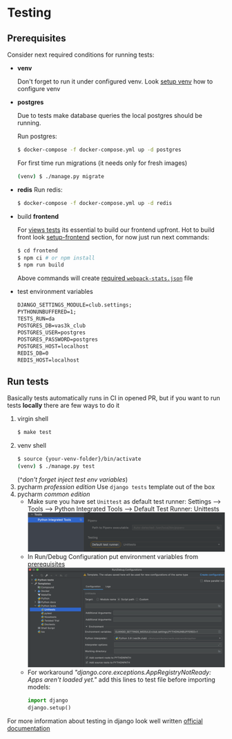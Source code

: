 # Testing

## Prerequisites

Consider next required conditions for running tests:

- **venv**

  Don't forget to run it under configured venv. Look [setup venv](#setup-venv) how to configure venv
- **postgres**

  Due to tests make database queries the local postgres should be running. 
  
  Run postgres:
  ```sh
  $ docker-compose -f docker-compose.yml up -d postgres
  ```
  For first time run migrations (it needs only for fresh images) 
  ```sh 
  (venv) $ ./manage.py migrate
  ```
- **redis**
  Run redis:
  ```sh
  $ docker-compose -f docker-compose.yml up -d redis
  ```
- build **frontend**
  
  For [views tests](https://docs.djangoproject.com/en/3.1/intro/tutorial05/#a-test-for-a-view) its essential to build our frontend upfront. 
  Hot to build front look [setup-frontend](#setup-frontend) section, for now just run next commands:
  ```sh
  $ cd frontend
  $ npm ci # or npm install
  $ npm run build
  ```
  Above commands will create [required `webpack-stats.json`](https://github.com/vas3k/vas3k.club/blob/6f1812f36b546feba2bd729ac84011e20e237136/club/settings.py#L228) file
- test environment variables
  ```dotenv
  DJANGO_SETTINGS_MODULE=club.settings;
  PYTHONUNBUFFERED=1;
  TESTS_RUN=da
  POSTGRES_DB=vas3k_club
  POSTGRES_USER=postgres
  POSTGRES_PASSWORD=postgres
  POSTGRES_HOST=localhost
  REDIS_DB=0
  REDIS_HOST=localhost
  ```

## Run tests

Basically tests automatically runs in CI in opened PR, but if you want to run tests **locally** there are few ways to do it
1. virgin shell
   ```sh
   $ make test
   ```
2. venv shell
   ```sh
   $ source {your-venv-folder}/bin/activate
   (venv) $ ./manage.py test
   ```
   (^*don't forget inject test env variables*)
3. pycharm *profession edition*
   Use `django tests` template out of the box
4. pycharm *common edition*
   - Make sure you have set `Unittest` as default test runner: Settings --> Tools --> Python Integrated Tools --> Default Test Runner: Unittests
   ![Default Test Runner](_docs/images/pycharm-ce.settings.default-test-runner.png)
   - In Run/Debug Configuration put environment variables from [prerequisites](#Prerequisites)
     ![Test template](_docs/images/pycharm-ce.debug-run-configurations.template.png)
   - For workaround *"django.core.exceptions.AppRegistryNotReady: Apps aren't loaded yet."* add this lines to test file before importing models:
     ```python
     import django
     django.setup()
     ```

For more information about testing in django look well written [official documentation](https://docs.djangoproject.com/en/3.1/topics/testing/overview/)
